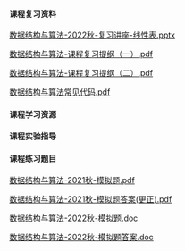 <!-- tabs:start -->
#### **课程复习资料**

[数据结构与算法-2022秋-复习讲座-线性表.pptx](https://raw.gitmirror.com/HIT-OpenCS/CS_Courses/main/公共课程/数据结构与算法/课程复习资料/数据结构与算法-2022秋-复习讲座-线性表.pptx)

[数据结构与算法-课程复习提纲（一）.pdf](https://raw.gitmirror.com/HIT-OpenCS/CS_Courses/main/公共课程/数据结构与算法/课程复习资料/数据结构与算法-课程复习提纲（一）.pdf)

[数据结构与算法-课程复习提纲（二）.pdf](https://raw.gitmirror.com/HIT-OpenCS/CS_Courses/main/公共课程/数据结构与算法/课程复习资料/数据结构与算法-课程复习提纲（二）.pdf)

[数据结构与算法常见代码.pdf](https://raw.gitmirror.com/HIT-OpenCS/CS_Courses/main/公共课程/数据结构与算法/课程复习资料/数据结构与算法常见代码.pdf)

#### **课程学习资源**

#### **课程实验指导**

#### **课程练习题目**

[数据结构与算法-2021秋-模拟题.pdf](https://raw.gitmirror.com/HIT-OpenCS/CS_Courses/main/公共课程/数据结构与算法/课程练习题目/数据结构与算法-2021秋-模拟题.pdf)

[数据结构与算法-2021秋-模拟题答案(更正).pdf](https://raw.gitmirror.com/HIT-OpenCS/CS_Courses/main/公共课程/数据结构与算法/课程练习题目/数据结构与算法-2021秋-模拟题答案(更正).pdf)

[数据结构与算法-2022秋-模拟题.doc](https://raw.gitmirror.com/HIT-OpenCS/CS_Courses/main/公共课程/数据结构与算法/课程练习题目/数据结构与算法-2022秋-模拟题.doc)

[数据结构与算法-2022秋-模拟题答案.doc](https://raw.gitmirror.com/HIT-OpenCS/CS_Courses/main/公共课程/数据结构与算法/课程练习题目/数据结构与算法-2022秋-模拟题答案.doc)

<!-- tabs:end -->